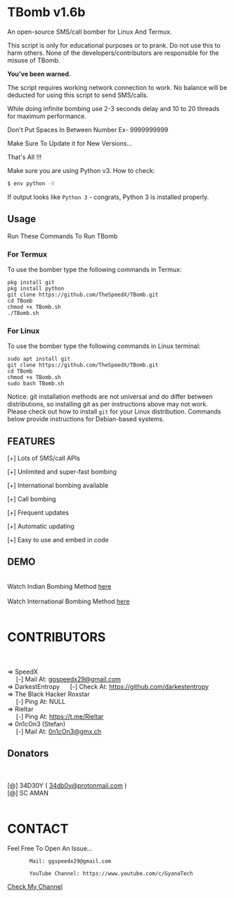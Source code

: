 # TBomb v1.6b
An open-source SMS/call bomber for Linux And Termux.

This script is only for educational purposes or to prank.
Do not use this to harm others.
None of the developers/contributors are responsible for the misuse of TBomb.

**You've been warned.**

The script requires working network connection to work.
No balance will be deducted for using this script to send SMS/calls.

While doing infinite bombing use 2-3 seconds delay and 10 to 20 threads for maximum performance.


Don't Put Spaces In Between Number Ex- 9999999999

Make Sure To Update it for New Versions...

That's All !!!

Make sure you are using Python v3. How to check:
```sh
$ env python -V
```
If output looks like `Python 3` - congrats, Python 3 is installed properly.

## Usage
Run These Commands To Run TBomb
### For Termux
To use the bomber type the following commands in Termux:
```
pkg install git
pkg install python
git clone https://github.com/TheSpeedX/TBomb.git
cd TBomb
chmod +x TBomb.sh
./TBomb.sh
```

### For Linux
To use the bomber type the following commands in Linux terminal:
```
sudo apt install git
git clone https://github.com/TheSpeedX/TBomb.git
cd TBomb
chmod +x TBomb.sh
sudo bash TBomb.sh
```

Notice: git installation methods are not universal and do differ between distributions, so
installing git as per instructions above may not work.
Please check out how to install `git` for your Linux distribution.
Commands below provide instructions for Debian-based systems.

## FEATURES 
 [+] Lots of SMS/call APIs

 [+] Unlimited and super-fast bombing

 [+] International bombing available

 [+] Call bombing

 [+] Frequent updates

 [+] Automatic updating

 [+] Easy to use and embed in code
 
## DEMO
<br>
Watch Indian Bombing Method <a href="https://youtu.be/9KWkwsr_QGw">here</a> <br><br>
Watch International Bombing Method <a href="https://youtu.be/JqsHkyIcnPM">here</a> <br><br>

# CONTRIBUTORS
<br><br>
=>  SpeedX<br>
&nbsp;&nbsp;&nbsp;&nbsp;&nbsp;[-] Mail At: ggspeedx29@gmail.com  <br>
=>  DarkestEntropy
&nbsp;&nbsp;&nbsp;&nbsp;&nbsp;[-] Check At: https://github.com/darkestentropy  <br>
=>  The Black Hacker Roxstar<br>
&nbsp;&nbsp;&nbsp;&nbsp;&nbsp;[-] Ping At: NULL <br>
=>  Rieltar<br>
&nbsp;&nbsp;&nbsp;&nbsp;&nbsp;[-] Ping At: https://t.me/Rieltar  <br>
=>  0n1cOn3 (Stefan)<br>
&nbsp;&nbsp;&nbsp;&nbsp;&nbsp;[-] Mail At: 0n1cOn3@gmx.ch <br>

## Donators
<br><br>
[@] 34D30Y ( 34db0y@protonmail.com  )
<br>
[@] SC AMAN
<br><br>
# CONTACT
Feel Free To Open An Issue...

           Mail: ggspeedx29@gmail.com

           YouTube Channel: https://www.youtube.com/c/GyanaTech
  <a href="https://www.youtube.com/c/GyanaTech">Check My Channel</a>
